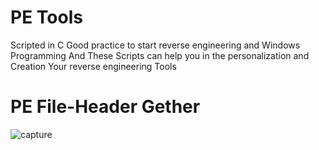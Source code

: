 # PE Tools 
Scripted in C
Good practice to start reverse engineering and Windows Programming
And These Scripts can help you in the personalization and Creation Your reverse engineering Tools

# PE File-Header Gether
![capture](https://github.com/endofnet1/PE_Tools/blob/main/SS.png)

